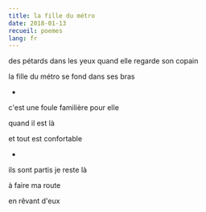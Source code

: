 ```yaml
---
title: la fille du métro
date: 2018-01-13
recueil: poemes
lang: fr
---
```


des pétards dans les yeux
quand elle regarde son copain

la fille du métro
se fond dans ses bras

*

c'est une foule familière
pour elle

quand il est là

et tout est confortable

*

ils sont partis
je reste là

à faire ma route

en rêvant d'eux
